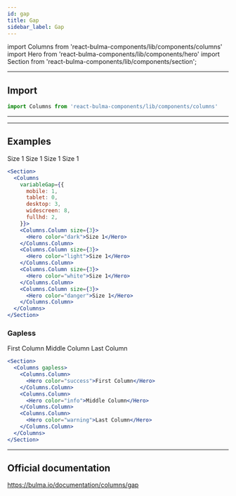 ```yaml
---
id: gap
title: Gap
sidebar_label: Gap
---
```


import Columns from 'react-bulma-components/lib/components/columns'
import Hero from 'react-bulma-components/lib/components/hero'
import Section from 'react-bulma-components/lib/components/section';

---
## **Import**

```js
import Columns from 'react-bulma-components/lib/components/columns'
```

---
---


## **Examples**

<Section>
  <Columns
    variableGap={{
      mobile: 1,
      tablet: 0,
      desktop: 3,
      widescreen: 8,
      fullhd: 2,
    }}>
    <Columns.Column size={3}>
      <Hero color="dark">Size 1</Hero>
    </Columns.Column>
    <Columns.Column size={3}>
      <Hero color="light">Size 1</Hero>
    </Columns.Column>
    <Columns.Column size={3}>
      <Hero color="white">Size 1</Hero>
    </Columns.Column>
    <Columns.Column size={3}>
      <Hero color="danger">Size 1</Hero>
    </Columns.Column>
  </Columns>
</Section>

```jsx
<Section>
  <Columns
    variableGap={{
      mobile: 1,
      tablet: 0,
      desktop: 3,
      widescreen: 8,
      fullhd: 2,
    }}>
    <Columns.Column size={3}>
      <Hero color="dark">Size 1</Hero>
    </Columns.Column>
    <Columns.Column size={3}>
      <Hero color="light">Size 1</Hero>
    </Columns.Column>
    <Columns.Column size={3}>
      <Hero color="white">Size 1</Hero>
    </Columns.Column>
    <Columns.Column size={3}>
      <Hero color="danger">Size 1</Hero>
    </Columns.Column>
  </Columns>
</Section>
```


### **Gapless**

<Section>
  <Columns gapless>
    <Columns.Column>
      <Hero color="success">First Column</Hero>
    </Columns.Column>
    <Columns.Column>
      <Hero color="info">Middle Column</Hero>
    </Columns.Column>
    <Columns.Column>
      <Hero color="warning">Last Column</Hero>
    </Columns.Column>
  </Columns>
</Section>

```jsx
<Section>
  <Columns gapless>
    <Columns.Column>
      <Hero color="success">First Column</Hero>
    </Columns.Column>
    <Columns.Column>
      <Hero color="info">Middle Column</Hero>
    </Columns.Column>
    <Columns.Column>
      <Hero color="warning">Last Column</Hero>
    </Columns.Column>
  </Columns>
</Section>
```

---

## Official documentation

https://bulma.io/documentation/columns/gap
